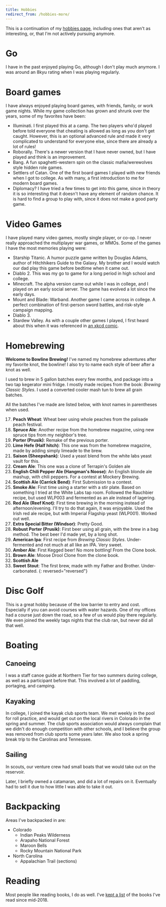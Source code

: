 ```yaml
---
title: Hobbies
redirect_from: /hobbies-more/
---
```


This is a continuation of my [hobbies page](/about/hobbies), including ones that aren't as interesting, or, that I'm not actively pursuing anymore.

# Go

I have in the past enjoyed playing Go, although I don't play much anymore. I was around an 8kyu rating when I was playing regularly.

# Board games

I have always enjoyed playing board games, with friends, family, or work game nights.
While my game collection has grown and shrunk over the years, some of my favorites have been:

* Illuminati. I first played this at a camp. The two players who'd played before told everyone that cheating is allowed as long as you don't get caught. However, this is an optional advanced rule and made it very complicated to understand for everyone else, since there are already a lot of rules!
* Roborally. There's a newer version that I have never owned, but I have played and think is an improvement.
* Bang. A fun spaghetti-western spin on the classic mafia/werewolves style hidden role games.
* Settlers of Catan. One of the first board games I played with new friends when I got to college. As with many, a first introduction to me for modern board games.
* Diplomacy? I have tried a few times to get into this game, since in theory it is so interesting that it doesn't have any element of random chance. It is hard to find a group to play with, since it does not make a good party game.

# Video Games

I have played many video games, mostly single player, or co-op. I never really approached the multiplayer war games, or MMOs.
Some of the games I have the most memories playing were:

* Starship Titanic. A humor puzzle game written by Douglas Adams, author of Hitchhikers Guide to the Galaxy. My brother and I would watch our dad play this game before bedtime when it came out.
* Diablo 2. This was my go to game for a long period in high school and college.
* Minecraft. The alpha version came out while I was in college, and I played on an early social server. The game has evolved a lot since the early days.
* Mount and Blade: Warband. Another game I came across in college. A perfect combination of first-person sword battles, and risk-style campaign mapping.
* Diablo 3.
* Stardew Valley. As with a couple other games I played, I first heard about this when it was referenced in [an xkcd comic](https://xkcd.com/1790/).

# Homebrewing

**Welcome to Bowline Brewing!**
I've named my homebrew adventures after my favorite knot, the bowline!
I also try to name each style of beer after a knot as well.

I used to brew in 5 gallon batches every few months, and package into a two tap kegerator mini fridge. I mostly made recipes from the book: _Brewing Classic Styles_.
I used a converted cooler mash tun to brew all grain batches.

All the batches I've made are listed below, with knot names in parentheses when used.

17. **Peach Wheat**: Wheat beer using whole peaches from the palisade peach festival.
16. **Spruce Ale**: Another recipe from the homebrew magazine, using new spruce tips from my neighbor's tree.
15. **Porter (Prusik)**: Remake of the previous porter.
14. **Lime Hefe (Half hitch)**: This one was from the homebrew magazine, made by adding simply limeade to the brew.
13. **Saison (Sheepshank)**: Used a yeast blend from the white labs yeast vault for this.
12. **Cream Ale**: This one was a clone of Terrapin's Golden ale
11. **English Chili Pepper Ale (Hangman's Noose)**: An English blonde ale mashup, with chili peppers. For a contest at Mockery Brewing.
10. **Scottish Ale (Carrick Bend)**: First Submission to a contest.
9. **Smoke Ale**: First time using a starter with a stir plate. Based on something I tried at the White Labs tap room. Followed the Rauchbier recipe, but used WLP003 and fermented as an ale instead of lagering.
8. **Red Ale (Reef Knot)**: First time brewing in the morning instead of afternoon/evening. I'll try to do that again, it was enjoyable.
Used the Irish red ale recipe, but with Imperial Flagship yeast (WLP001). Worked out well.
7. **Extra Special Bitter (Windsor)**: Pretty Good.
6. **Robust Porter (Prusik)**: First beer using all grain, with the brew in a bag method. The best beer I'd made yet, by a long shot.
5. **American Ipa**: First recipe from _Brewing Classic Styles_. Under-fermented and not much at all like an IPA. Very sweet.
4. **Amber Ale**: First Kegged beer! No more bottling! From the Clone book.
3. **Brown Ale**: Moose Drool Clone from the clone book.
2. **Scottish Ale**
1. **Sweet Stout**: The first brew, made with my Father and Brother. Under-carbonated.
{: reversed="reversed"}


# Disc Golf

This is a great hobby because of the low barrier to entry and cost. Especially if you can avoid courses with water hazards.
One of my offices had a course just down the road, so a few of us would play there regularly.
We even joined the weekly tags nights that the club ran, but never did all that well.

# Boating

## Canoeing

I was a staff canoe guide at Northern Tier for two summers during college, as well as a participant before that.
This involved a lot of paddling, portaging, and camping.

## Kayaking

In college, I joined the kayak club sports team. We met weekly in the pool for roll practice, and would get out on the local rivers in Colorado in the spring and summer.
The club sports association would always complain that we didn't do enough competition with other schools, and I believe the group was removed from club sports some years later.
We also took a spring break trip to the Carolinas and Tennessee.

## Sailing

In scouts, our venture crew had small boats that we would take out on the reservoir.

Later, I briefly owned a catamaran, and did a lot of repairs on it. Eventually had to sell it due to how little I was able to take it out.

# Backpacking

Areas I've backpacked in are:
* Colorado
  * Indian Peaks Wilderness
  * Arapaho National Forest
  * Maroon Bells
  * Rocky Mountain National Park
* North Carolina
  * Appalachian Trail (sections)

# Reading

Most people like reading books, I do as well. I've [kept a list](/books) of the books I've read since mid-2018.
